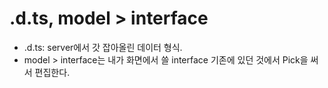 # .d.ts, model > interface
- .d.ts: server에서 갓 잡아올린 데이터 형식.
- model > interface는 내가 화면에서 쓸 interface
기존에 있던 것에서 Pick을 써서 편집한다.


